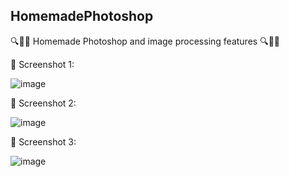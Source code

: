 ## HomemadePhotoshop
:mag::camera_flash::dizzy: Homemade Photoshop and image processing features :mag::camera_flash::dizzy:

:camera_flash: Screenshot 1:

![image](https://user-images.githubusercontent.com/50622243/159502297-3ed07e08-3c9a-45c0-9267-ec0426c770bd.png)

:camera_flash: Screenshot 2:

![image](https://user-images.githubusercontent.com/50622243/159502460-263b257d-cafb-48c8-933a-2ccb84054b45.png)

:camera_flash: Screenshot 3:

![image](https://user-images.githubusercontent.com/50622243/159502483-3a04e4c9-5d46-4308-b5f3-c5e12a5b3fe2.png)

